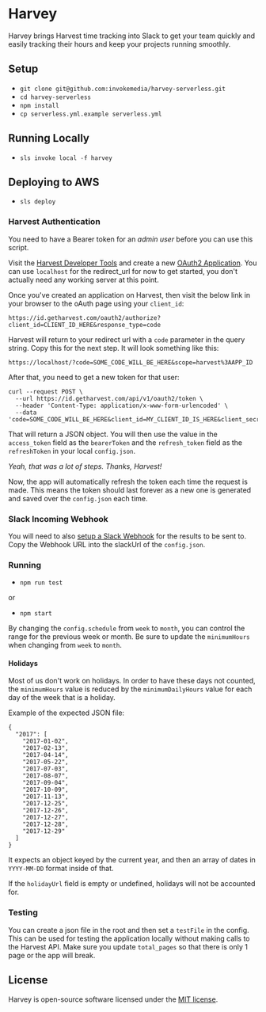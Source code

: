 Harvey
======

Harvey brings Harvest time tracking into Slack to get your team quickly and easily tracking their hours and keep your projects running smoothly.

## Setup

* `git clone git@github.com:invokemedia/harvey-serverless.git`
* `cd harvey-serverless`
* `npm install`
* `cp serverless.yml.example serverless.yml`

## Running Locally

* `sls invoke local -f harvey`

## Deploying to AWS

* `sls deploy`

### Harvest Authentication

You need to have a Bearer token for an *admin user* before you can use this script.

Visit the [Harvest Developer Tools](https://id.getharvest.com/developers) and create a new [OAuth2 Application](https://id.getharvest.com/oauth2/clients/new). You can use `localhost` for the redirect_url for now to get started, you don't actually need any working server at this point.

Once you've created an application on Harvest, then visit the below link in your browser to the oAuth page using your `client_id`:

```
https://id.getharvest.com/oauth2/authorize?client_id=CLIENT_ID_HERE&response_type=code
```

Harvest will return to your redirect url with a `code` parameter in the query string. Copy this for the next step. It will look something like this:

```
https://localhost/?code=SOME_CODE_WILL_BE_HERE&scope=harvest%3AAPP_ID
```

After that, you need to get a new token for that user:

```
curl --request POST \
  --url https://id.getharvest.com/api/v1/oauth2/token \
  --header 'Content-Type: application/x-www-form-urlencoded' \
  --data 'code=SOME_CODE_WILL_BE_HERE&client_id=MY_CLIENT_ID_IS_HERE&client_secret=MY_CLIENT_SECRET_IS_HERE&grant_type=authorization_code'
```

That will return a JSON object. You will then use the value in the `access_token` field as the `bearerToken` and the `refresh_token` field as the `refreshToken` in your local `config.json`.

*Yeah, that was a lot of steps. Thanks, Harvest!*

Now, the app will automatically refresh the token each time the request is made. This means the token should last forever as a new one is generated and saved over the `config.json` each time.

### Slack Incoming Webhook

You will need to also [setup a Slack Webhook](https://api.slack.com/custom-integrations/incoming-webhooks) for the results to be sent to. Copy the Webhook URL into the slackUrl of the `config.json`.

### Running

* `npm run test`

or

* `npm start`

By changing the `config.schedule` from `week` to `month`, you can control the range for the previous week or month. Be sure to update the `minimumHours` when changing from `week` to `month`.

#### Holidays

Most of us don't work on holidays. In order to have these days not counted, the `minimumHours` value is reduced by the `minimumDailyHours` value for each day of the week that is a holiday.

Example of the expected JSON file:

```
{
  "2017": [
    "2017-01-02",
    "2017-02-13",
    "2017-04-14",
    "2017-05-22",
    "2017-07-03",
    "2017-08-07",
    "2017-09-04",
    "2017-10-09",
    "2017-11-13",
    "2017-12-25",
    "2017-12-26",
    "2017-12-27",
    "2017-12-28",
    "2017-12-29"
  ]
}
```

It expects an object keyed by the current year, and then an array of dates in `YYYY-MM-DD` format inside of that.

If the `holidayUrl` field is empty or undefined, holidays will not be accounted for.

### Testing

You can create a json file in the root and then set a `testFile` in the config. This can be used for testing the application locally without making calls to the Harvest API. Make sure you update `total_pages` so that there is only 1 page or the app will break.

## License

Harvey is open-source software licensed under the [MIT license](https://opensource.org/licenses/MIT).